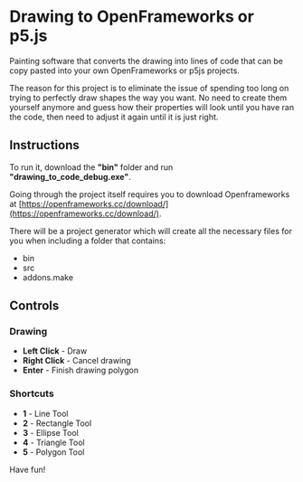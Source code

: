 # Drawing to OpenFrameworks or p5.js
Painting software that converts the drawing into lines of code that can be copy pasted into your own OpenFrameworks or p5js projects.

The reason for this project is to eliminate the issue of spending too long on trying to perfectly draw shapes the way you want. No need to create them yourself anymore and guess how their properties will look until you have ran the code, then need to adjust it again until it is just right.

## Instructions
To run it, download the **"bin"** folder and run **"drawing_to_code_debug.exe"**.

Going through the project itself requires you to download Openframeworks at [https://openframeworks.cc/download/](https://openframeworks.cc/download/).

There will be a project generator which will create all the necessary files for you when including a folder that contains:
- bin
- src
- addons.make

## Controls
### Drawing
- **Left Click**  - Draw
- **Right Click** - Cancel drawing
- **Enter**       - Finish drawing polygon

### Shortcuts
- **1** - Line Tool
- **2** - Rectangle Tool
- **3** - Ellipse Tool
- **4** - Triangle Tool
- **5** - Polygon Tool

Have fun!
